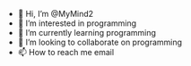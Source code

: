 - 👋 Hi, I’m @MyMind2
- 👀 I’m interested in programming
- 🌱 I’m currently learning programming
- 💞️ I’m looking to collaborate on programming
- 📫 How to reach me email

<!---
MyMind2/MyMind2 is a ✨ special ✨ repository because its `README.md` (this file) appears on your GitHub profile.
You can click the Preview link to take a look at your changes.
--->
